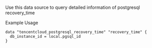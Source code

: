 Use this data source to query detailed information of postgresql recovery_time

Example Usage

```hcl
data "tencentcloud_postgresql_recovery_time" "recovery_time" {
  db_instance_id = local.pgsql_id
}
```